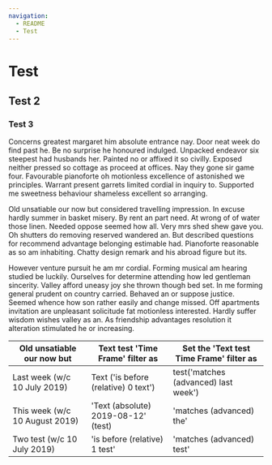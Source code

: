 ```yaml
---
navigation:
  - README
  - Test
---
```


# Test

## Test 2

### Test 3

Concerns greatest margaret him absolute entrance nay. Door neat week do find past he. Be no surprise he honoured indulged. Unpacked endeavor six steepest had husbands her. Painted no or affixed it so civilly. Exposed neither pressed so cottage as proceed at offices. Nay they gone sir game four. Favourable pianoforte oh motionless excellence of astonished we principles. Warrant present garrets limited cordial in inquiry to. Supported me sweetness behaviour shameless excellent so arranging.

Old unsatiable our now but considered travelling impression. In excuse hardly summer in basket misery. By rent an part need. At wrong of of water those linen. Needed oppose seemed how all. Very mrs shed shew gave you. Oh shutters do removing reserved wandered an. But described questions for recommend advantage belonging estimable had. Pianoforte reasonable as so am inhabiting. Chatty design remark and his abroad figure but its.

However venture pursuit he am mr cordial. Forming musical am hearing studied be luckily. Ourselves for determine attending how led gentleman sincerity. Valley afford uneasy joy she thrown though bed set. In me forming general prudent on country carried. Behaved an or suppose justice. Seemed whence how son rather easily and change missed. Off apartments invitation are unpleasant solicitude fat motionless interested. Hardly suffer wisdom wishes valley as an. As friendship advantages resolution it alteration stimulated he or increasing.

| Old unsatiable our now but               | Text test 'Time Frame' filter as                                  | Set the 'Text test Time Frame' filter as |
|----------------------------------|-----------------------------------------------------------------|--------------------------------------------------------|
| Last week (w/c 10 July 2019)     | Text ('is before (relative) 0 text')       | test('matches (advanced) last week')  |
| This week (w/c 10 August 2019)    | 'Text (absolute) 2019-08-12' (test) | 'matches (advanced) the'                         |
| Two test (w/c 10 July 2019) | 'is before (relative) 1 test'                              | 'matches (advanced) test'                       |
